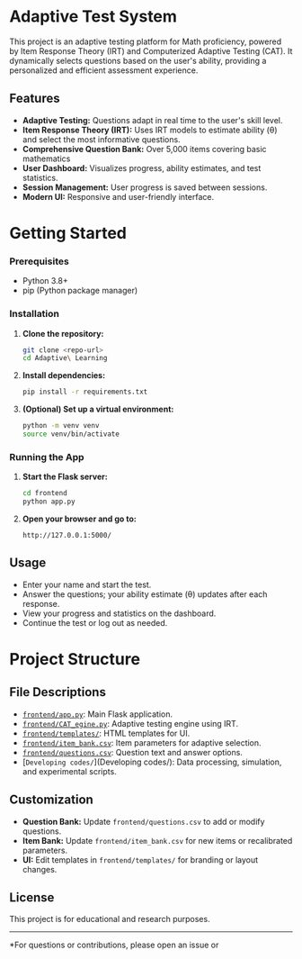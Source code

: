# Adaptive Test System

This project is an adaptive testing platform for Math proficiency, powered by Item Response Theory (IRT) and Computerized Adaptive Testing (CAT). It dynamically selects questions based on the user's ability, providing a personalized and efficient assessment experience.

## Features

- **Adaptive Testing:** Questions adapt in real time to the user's skill level.
- **Item Response Theory (IRT):** Uses IRT models to estimate ability (θ) and select the most informative questions.
- **Comprehensive Question Bank:** Over 5,000 items covering basic mathematics 
- **User Dashboard:** Visualizes progress, ability estimates, and test statistics.
- **Session Management:** User progress is saved between sessions.
- **Modern UI:** Responsive and user-friendly interface.


# Getting Started

### Prerequisites

- Python 3.8+
- pip (Python package manager)

### Installation

1. **Clone the repository:**
    ```sh
    git clone <repo-url>
    cd Adaptive\ Learning
    ```

2. **Install dependencies:**
    ```sh
    pip install -r requirements.txt
    ```

3. **(Optional) Set up a virtual environment:**
    ```sh
    python -m venv venv
    source venv/bin/activate
    ```

### Running the App

1. **Start the Flask server:**
    ```sh
    cd frontend
    python app.py
    ```

2. **Open your browser and go to:**
    ```
    http://127.0.0.1:5000/
    ```

## Usage

- Enter your name and start the test.
- Answer the questions; your ability estimate (θ) updates after each response.
- View your progress and statistics on the dashboard.
- Continue the test or log out as needed.

# Project Structure

## File Descriptions

- [`frontend/app.py`](frontend/app.py): Main Flask application.
- [`frontend/CAT_egine.py`](frontend/CAT_egine.py): Adaptive testing engine using IRT.
- [`frontend/templates/`](frontend/templates/): HTML templates for UI.
- [`frontend/item_bank.csv`](frontend/item_bank.csv): Item parameters for adaptive selection.
- [`frontend/questions.csv`](frontend/questions.csv): Question text and answer options.
- [`Developing codes/`](Developing codes/): Data processing, simulation, and experimental scripts.

## Customization

- **Question Bank:** Update `frontend/questions.csv` to add or modify questions.
- **Item Bank:** Update `frontend/item_bank.csv` for new items or recalibrated parameters.
- **UI:** Edit templates in `frontend/templates/` for branding or layout changes.

## License

This project is for educational and research purposes.

---

*For questions or contributions, please open an issue or